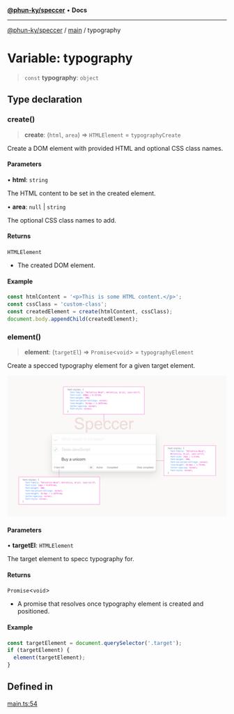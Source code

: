 [**@phun-ky/speccer**](../../README.md) • **Docs**

***

[@phun-ky/speccer](../../README.md) / [main](../README.md) / typography

# Variable: typography

> `const` **typography**: `object`

## Type declaration

### create()

> **create**: (`html`, `area`) => `HTMLElement` = `typographyCreate`

Create a DOM element with provided HTML and optional CSS class names.

#### Parameters

• **html**: `string`

The HTML content to be set in the created element.

• **area**: `null` \| `string`

The optional CSS class names to add.

#### Returns

`HTMLElement`

- The created DOM element.

#### Example

```ts
const htmlContent = '<p>This is some HTML content.</p>';
const cssClass = 'custom-class';
const createdElement = create(htmlContent, cssClass);
document.body.appendChild(createdElement);
```

### element()

> **element**: (`targetEl`) => `Promise`\<`void`\> = `typographyElement`

Create a specced typography element for a given target element.

![typography](https://github.com/phun-ky/speccer/blob/main/public/typography.png?raw=true)

#### Parameters

• **targetEl**: `HTMLElement`

The target element to specc typography for.

#### Returns

`Promise`\<`void`\>

- A promise that resolves once typography element is created and positioned.

#### Example

```ts
const targetElement = document.querySelector('.target');
if (targetElement) {
  element(targetElement);
}
```

## Defined in

[main.ts:54](https://github.com/phun-ky/speccer/blob/main/src/main.ts#L54)
